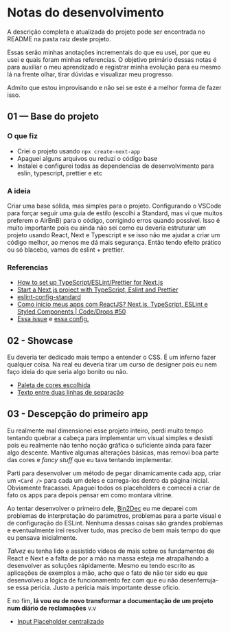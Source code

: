 # Notas do desenvolvimento

A descrição completa e atualizada do projeto pode ser encontrada no README na pasta raiz deste projeto.

Essas serão minhas anotações incrementais do que eu usei, por que eu usei e quais foram minhas referencias. O objetivo primário dessas notas é para auxiliar o meu aprendizado e registrar minha evolução para eu mesmo lá na frente olhar, tirar dúvidas e visualizar meu progresso.

Admito que estou improvisando e não sei se este é a melhor forma de fazer isso.

## 01 — Base do projeto

### O que fiz

* Criei o projeto usando ```npx create-next-app```
* Apaguei alguns arquivos ou reduzi o código base
* Instalei e configurei todas as dependencias de desenvolvimento para eslin, typescript, prettier e etc

### A ideia

Criar uma base sólida, mas simples para o projeto. Configurando o VSCode para forçar seguir uma guia de estilo (escolhi a Standard, mas vi que muitos preferem o AirBnB) para o código, corrigindo erros quando possivel. Isso é muito importante pois eu ainda não sei como eu deveria estruturar um projeto usando React, Next e Typescript e se isso não me ajudar a criar um código melhor, ao menos me dá mais segurança. Então tendo efeito prático ou só blacebo, vamos de eslint + prettier.

### Referencias

* [How to set up TypeScript/ESLint/Prettier for Next.js](https://medium.com/@gogl.alex/how-to-set-up-typescript-eslint-prettier-for-next-gatsby-c5330b4a9b7a)
* [Start a Next.js project with TypeScript, Eslint and Prettier](https://paulintrognon.fr/blog/post/typescript-prettier-eslint-next-js)
* [eslint-config-standard](https://www.npmjs.com/package/eslint-config-standard)
* [Como inicio meus apps com ReactJS? Next.js, TypeScript, ESLint e Styled Components | Code/Drops #50](https://www.youtube.com/watch?v=1nVUfZg2dSA)
* [Essa issue](https://github.com/typescript-eslint/typescript-eslint/issues/2502) e [essa config.](https://github.com/typescript-eslint/typescript-eslint/blob/master/packages/eslint-plugin/docs/rules/no-use-before-define.md)

## 02 - Showcase

Eu deveria ter dedicado mais tempo a entender o CSS. É um inferno fazer qualquer coisa. Na real eu deveria tirar um curso de designer pois eu nem faço ideia do que seria algo bonito ou não.

* [Paleta de cores escolhida](https://colorhunt.co/palette/206929)
* [Texto entre duas linhas de separação](https://stackoverflow.com/questions/23180372/how-to-make-some-text-between-two-lines)

## 03 - Descepção do primeiro app

Eu realmente mal dimensionei esse projeto inteiro, perdi muito tempo tentando quebrar a cabeça para implementar um visual simples e desisti pois eu realmente não tenho noção gráfica o suficiente ainda para fazer algo descente. Mantive algumas alterações básicas, mas removi boa parte das cores e *fancy stuff* que eu tava tentando implementar.

Parti para desenvolver um método de pegar dinamicamente cada app, criar um ```<Card />``` para cada um deles e carrega-los dentro da página inicial. Obviamente fracassei. Apaguei todos os placeholders e comecei a criar de fato os apps para depois pensar em como montara vitrine.

Ao tentar desenvolver o primeiro dele, [Bin2Dec](https://github.com/florinpop17/app-ideas/blob/master/Projects/1-Beginner/Bin2Dec-App.md) eu me deparei com problemas de interpretação do parametros, problemas para a parte visual e de configuração do ESLint. Nenhuma dessas coisas são grandes problemas e eventualmente irei resolver tudo, mas preciso de bem mais tempo do que eu pensava inicialmente.

*Talvez* eu tenha lido e assistido vídeos de mais sobre os fundamentos de React e Next e a falta de por a mão na massa esteja me atrapalhando a desenvolver as soluções rápidamente. Mesmo eu tendo escrito as aplicações de exemplos a mão, acho que o fato de não ter sido eu que desenvolveu a lógica de funcionamento fez com que eu não desenferruja-se essa pericia. Justo a pericia mais importante desse oficio.

E no fim, **lá vou eu de novo transformar a documentação de um projeto num diário de reclamações** v.v

* [Input Placeholder centralizado](https://stackoverflow.com/questions/7381446/center-html-input-text-field-placeholder)
